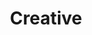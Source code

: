 ---
title: "Creative"
layout: "creative"

banner:
  bg_image: "images/banner/banner-shape.png"
  title: "Hi, I'm Cameron William <br> My Blogsite is About <br> <strong>Website & Development</strong>"
  image: "images/banner-image.png"
---